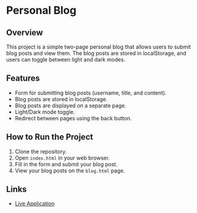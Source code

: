 # Personal Blog

## Overview
This project is a simple two-page personal blog that allows users to submit blog posts and view them. The blog posts are stored in localStorage, and users can toggle between light and dark modes.

## Features
- Form for submitting blog posts (username, title, and content).
- Blog posts are stored in localStorage.
- Blog posts are displayed on a separate page.
- Light/Dark mode toggle.
- Redirect between pages using the back button.

## How to Run the Project
1. Clone the repository.
2. Open `index.html` in your web browser.
3. Fill in the form and submit your blog post.
4. View your blog posts on the `blog.html` page.

## Links
- [Live Application](https://arrozdpollo.github.io/personal-blog-js)
